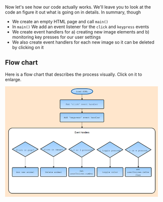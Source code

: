 Now let's see how our code actually works. We'll leave you to look at the code an figure it out what is going on in details. In summary, though

- We create an empty HTML page and call `main()`
- In `main()` We add an event listener for the `click` and `keypress` events
- We create event handlers for a) creating new image elements and b) monitoring key presses for our user settings
- We also create event handlers for each new image so it can be deleted by clicking on it

## Flow chart
Here is a flow chart that describes the process visually. Click on it to enlarge.

![](.guides/img/flow-event-handlers.png)

